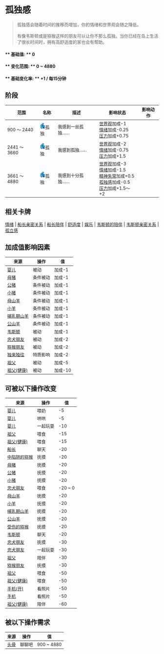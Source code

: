 # 孤独感  
> 孤独感会随着时间的推移而增加，你的情绪和世界观会随之降低。<br><br>有像韦斯顿或是猕猴这样的朋友可以让你不那么孤独。当你已经在岛上生活了很长时间时，拥有高舒适度的家也会有帮助。  
  
#### ** 基础值: ** 0   
#### ** 变化范围: ** 0 ~ 4880  
#### ** 基础变化率: ** +1 / 每15分钟   
## 阶段  
范围  |  名称  |  描述  |  影响状态  |  影响动作  
----  |  ----  |  ----  |  ----  |  ----  
900 ～ 2440  |  <img decoding="async" src="Sprite/Loneliness.png" href="a.md" style="max-width:20px;max-height:20px;">孤独  |  我感到一丝孤独……  |  [世界观](Structure.md)加成-1<br>[情绪](Morale.md)加成-0.25<br>[压力](Stress.md)加成+0.75  |    
2441 ～ 3660  |  <img decoding="async" src="Sprite/Loneliness.png" href="a.md" style="max-width:20px;max-height:20px;">孤独  |  我感到孤独……  |  [世界观](Structure.md)加成-2<br>[情绪](Morale.md)加成-0.75<br>[压力](Stress.md)加成+1.5  |    
3661 ～ 4880  |  <img decoding="async" src="Sprite/Loneliness.png" href="a.md" style="max-width:20px;max-height:20px;">孤独  |  我感到十分孤独……  |  [世界观](Structure.md)加成-3<br>[情绪](Morale.md)加成-1.5<br>[精神失常](MindState.md)加成+0.5<br>[孤独感](Loneliness.md)加成-0.5<br>[压力](Stress.md)加成+1.5～+2  |    
## 相关卡牌  
[情绪](Morale.md)  |  [船长亲密关系](CaptainPropinquity.md)  |  [船长陪伴](CaptainCompany.md)  |  [舒适度](Comfort.md)  |  [娱乐](Entertainment.md)  |  [韦斯顿的陪伴](WestonCompany.md)  |  [韦斯顿亲密关系](WestonPropinquity.md)  |  [孤立感](Isolation.md)  
## 加成值影响因素  
来源  |  操作  |  值  
----  |  ----  |  ----  
[婴儿](Baby.md)  |  被动  |  加成-1  
[母猪](BoarEnclosureFemale.md)  |  条件被动  |  加成-1  
[公猪](BoarEnclosureMale.md)  |  条件被动  |  加成-1  
[小猪](BoarEnclosurePiglet.md)  |  条件被动  |  加成-1  
[母山羊](GoatEnclosureFemale.md)  |  条件被动  |  加成-1  
[小羊](GoatEnclosureKid.md)  |  条件被动  |  加成-1  
[哺乳期山羊](GoatEnclosureLactating.md)  |  条件被动  |  加成-1  
[公山羊](GoatEnclosureMale.md)  |  条件被动  |  加成-1  
[韦斯顿](Weston.md)  |  被动  |  加成-1  
[忠犬朋友](DogFriend.md)  |  被动  |  加成-2  
[猕猴朋友](MacaqueFriend.md)  |  被动  |  加成-2  
[独来独往](Pk_4_Loner.md)  |  特质影响  |  加成-2  
[祖父](Grandfather.md)  |  被动  |  加成-5  
[祖父(健康)](GrandfatherHealthy.md)  |  被动  |  加成-10  
## 可被以下操作改变  
来源  |  操作  |  值  
----  |  ----  |  ----  
[婴儿](Baby.md)  |  喂奶  |  -5  
[婴儿](Baby.md)  |  哄哄  |  -5  
[婴儿](Baby.md)  |  一起玩耍  |  -10  
[祖父](Grandfather.md)  |  喂食  |  -15  
[祖父(健康)](GrandfatherHealthy.md)  |  喂食  |  -15  
[船长](Captain.md)  |  聊天  |  -20  
[中陷阱的猕猴](CageTrapMacaque.md)  |  抚摸  |  -20  
[母猪](BoarEnclosureFemale.md)  |  抚摸  |  -20  
[公猪](BoarEnclosureMale.md)  |  抚摸  |  -20  
[小猪](BoarEnclosurePiglet.md)  |  抚摸  |  -20  
[忠犬朋友](DogFriend.md)  |  喂食  |  -20 ~ 0  
[母山羊](GoatEnclosureFemale.md)  |  抚摸  |  -20  
[小羊](GoatEnclosureKid.md)  |  抚摸  |  -20  
[哺乳期山羊](GoatEnclosureLactating.md)  |  抚摸  |  -20  
[公山羊](GoatEnclosureMale.md)  |  抚摸  |  -20  
[受伤的猕猴](MacaqueWounded.md)  |  抚摸  |  -20  
[韦斯顿](Weston.md)  |  聊天  |  -20  
[忠犬朋友](DogFriend.md)  |  抚摸  |  -30  
[忠犬朋友](DogFriend.md)  |  一起玩耍  |  -30  
[祖父](Grandfather.md)  |  陪伴  |  -30  
[猕猴朋友](MacaqueFriend.md)  |  抚摸  |  -30  
[祖父](Grandfather.md)  |  喂食  |  -50  
[祖父(健康)](GrandfatherHealthy.md)  |  喂食  |  -50  
[手机(开)](PhoneOn.md)  |  看照片  |  -50  
[手机](PhoneOnLight.md)  |  看照片  |  -50  
[祖父(健康)](GrandfatherHealthy.md)  |  陪伴  |  -60  
## 被以下操作需求  
来源  |  操作  |  值  
----  |  ----  |  ----  
[头骨](Skull.md)  |  聊聊吧  |  900 ~ 4880  


<script>document.title="孤独感 - 卡牌生存百科 Card Survival Wiki";</script>